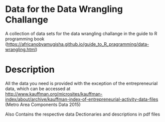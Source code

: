# Data for the Data Wrangling Challange
A collection of data sets for the data wrangling challange in the guide to R programming book
(https://africanobyamugisha.github.io/guide_to_R_pragramming/data-wrangling.html)

# Description

All the data you need is provided with the exception of the entrepreneurial data, which can be accessed at http://www.kauffman.org/microsites/kauffman-index/about/archive/kauffman-index-of-entrepreneurial-activity-data-files 
(Metro Area Components Data 2015)

Also Contains the respective data Dectionaries and descriptions in pdf files
